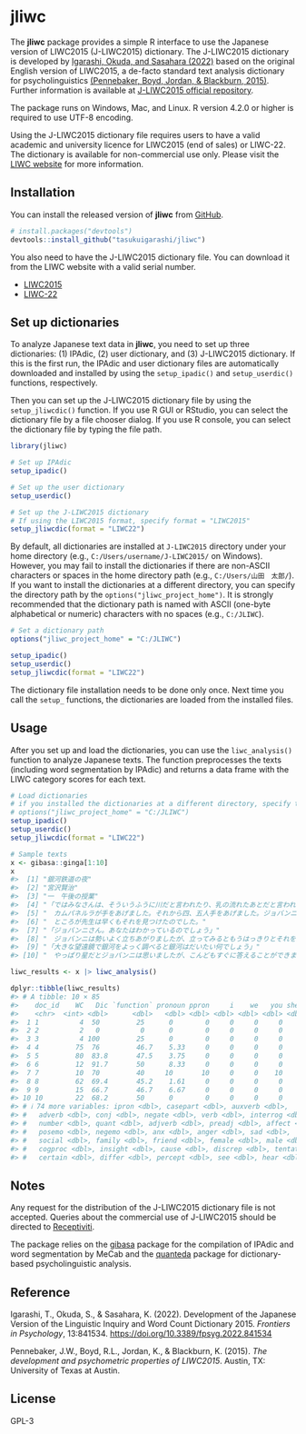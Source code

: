 
<!-- README.md is generated from README.Rmd. Please edit that file -->

# jliwc

<!-- badges: start -->
<!-- badges: end -->
<!-- write a paragraph to introduce the package -->

The **jliwc** package provides a simple R interface to use the Japanese
version of LIWC2015 (J-LIWC2015) dictionary. The J-LIWC2015 dictionary
is developed by [Igarashi, Okuda, and Sasahara
(2022)](https://doi.org/10.3389/fpsyg.2022.841534) based on the original
English version of LIWC2015, a de-facto standard text analysis
dictionary for psycholinguistics [(Pennebaker, Boyd, Jordan, &
Blackburn,
2015)](https://repositories.lib.utexas.edu/server/api/core/bitstreams/b0d26dcf-2391-4701-88d0-3cf50ebee697/content).
Further information is available at [J-LIWC2015 official
repository](https://github.com/tasukuigarashi/j-liwc2015).

<!-- write a paragraph: run on Windows, Mac, and Linux. R > 4.2.0 for UTF-8 use-->

The package runs on Windows, Mac, and Linux. R version 4.2.0 or higher
is required to use UTF-8 encoding.

<!-- write a paragraph:
to explain LIWC licence by Receptivi (LIWC2015 or LIWC22) is needed to use the J-LIWC2015 dictionary file, Non-commercial use only, How to get the licence -->

Using the J-LIWC2015 dictionary file requires users to have a valid
academic and university licence for LIWC2015 (end of sales) or LIWC-22.
The dictionary is available for non-commercial use only. Please visit
the [LIWC website](https://www.liwc.app/buy) for more information.

## Installation

<!-- write a sentence to explain installation from github -->

You can install the released version of **jliwc** from
[GitHub](https://github.com/tasukuigarashi/jliwc).

``` r
# install.packages("devtools")
devtools::install_github("tasukuigarashi/jliwc")
```

<!-- Explain users need to download J-LIWC dictionary file from LIWC website -->

You also need to have the J-LIWC2015 dictionary file. You can download
it from the LIWC website with a valid serial number.

- [LIWC2015](https://www.liwc.net/dictionaries)
- [LIWC-22](https://www.liwc.app/dictionaries)

## Set up dictionaries

<!-- Write a paragraph about how to Setup the dictionaries: ipadic, userdic, and jliwcdic -->

To analyze Japanese text data in **jliwc**, you need to set up three
dictionaries: (1) IPAdic, (2) user dictionary, and (3) J-LIWC2015
dictionary. If this is the first run, the IPAdic and user dictionary
files are automatically downloaded and installed by using the
`setup_ipadic()` and `setup_userdic()` functions, respectively.

Then you can set up the J-LIWC2015 dictionary file by using the
`setup_jliwcdic()` function. If you use R GUI or RStudio, you can select
the dictionary file by a file chooser dialog. If you use R console, you
can select the dictionary file by typing the file path.

``` r
library(jliwc)

# Set up IPAdic
setup_ipadic()

# Set up the user dictionary
setup_userdic()

# Set up the J-LIWC2015 dictionary
# If using the LIWC2015 format, specify format = "LIWC2015"
setup_jliwcdic(format = "LIWC22")
```

By default, all dictionaries are installed at `J-LIWC2015` directory
under your home directory (e.g., `C:/Users/username/J-LIWC2015/` on
Windows). However, you may fail to install the dictionaries if there are
non-ASCII characters or spaces in the home directory path (e.g.,
`C:/Users/山田　太郎/`). If you want to install the dictionaries at a
different directory, you can specify the directory path by the
`options("jliwc_project_home")`. It is strongly recommended that the
dictionary path is named with ASCII (one-byte alphabetical or numeric)
characters with no spaces (e.g., `C:/JLIWC`).

``` r
# Set a dictionary path
options("jliwc_project_home" = "C:/JLIWC")

setup_ipadic()
setup_userdic()
setup_jliwcdic(format = "LIWC22")
```

The dictionary file installation needs to be done only once. Next time
you call the `setup_` functions, the dictionaries are loaded from the
installed files.

## Usage

After you set up and load the dictionaries, you can use the
`liwc_analysis()` function to analyze Japanese texts. The function
preprocesses the texts (including word segmentation by IPAdic) and
returns a data frame with the LIWC category scores for each text.

``` r
# Load dictionaries
# if you installed the dictionaries at a different directory, specify the directory path
# options("jliwc_project_home" = "C:/JLIWC")
setup_ipadic()
setup_userdic()
setup_jliwcdic(format = "LIWC22")

# Sample texts
x <- gibasa::ginga[1:10]
x
#>  [1] "銀河鉄道の夜"
#>  [2] "宮沢賢治"
#>  [3] "一　午後の授業"
#>  [4] "「ではみなさんは、そういうふうに川だと言われたり、乳の流れたあとだと言われたりしていた、..."
#>  [5] "　カムパネルラが手をあげました。それから四、五人手をあげました。ジョバンニも手をあげようとして、..."
#>  [6] "　ところが先生は早くもそれを見つけたのでした。"
#>  [7] "「ジョバンニさん。あなたはわかっているのでしょう」"
#>  [8] "　ジョバンニは勢いよく立ちあがりましたが、立ってみるともうはっきりとそれを答えることができないのでした。..."
#>  [9] "「大きな望遠鏡で銀河をよっく調べると銀河はだいたい何でしょう」"
#> [10] "　やっぱり星だとジョバンニは思いましたが、こんどもすぐに答えることができませんでした。"

liwc_results <- x |> liwc_analysis()

dplyr::tibble(liwc_results)
#> # A tibble: 10 × 85
#>    doc_id    WC   Dic `function` pronoun ppron     i    we   you shehe  they
#>    <chr>  <int> <dbl>      <dbl>   <dbl> <dbl> <dbl> <dbl> <dbl> <dbl> <dbl>
#>  1 1          4  50         25      0        0     0     0     0     0     0
#>  2 2          2   0          0      0        0     0     0     0     0     0
#>  3 3          4 100         25      0        0     0     0     0     0     0
#>  4 4         75  76         46.7    5.33     0     0     0     0     0     0
#>  5 5         80  83.8       47.5    3.75     0     0     0     0     0     0
#>  6 6         12  91.7       50      8.33     0     0     0     0     0     0
#>  7 7         10  70         40     10       10     0     0    10     0     0
#>  8 8         62  69.4       45.2    1.61     0     0     0     0     0     0
#>  9 9         15  66.7       46.7    6.67     0     0     0     0     0     0
#> 10 10        22  68.2       50      0        0     0     0     0     0     0
#> # ℹ 74 more variables: ipron <dbl>, casepart <dbl>, auxverb <dbl>,
#> #   adverb <dbl>, conj <dbl>, negate <dbl>, verb <dbl>, interrog <dbl>,
#> #   number <dbl>, quant <dbl>, adjverb <dbl>, preadj <dbl>, affect <dbl>,
#> #   posemo <dbl>, negemo <dbl>, anx <dbl>, anger <dbl>, sad <dbl>,
#> #   social <dbl>, family <dbl>, friend <dbl>, female <dbl>, male <dbl>,
#> #   cogproc <dbl>, insight <dbl>, cause <dbl>, discrep <dbl>, tentat <dbl>,
#> #   certain <dbl>, differ <dbl>, percept <dbl>, see <dbl>, hear <dbl>, …
```

## Notes

Any request for the distribution of the J-LIWC2015 dictionary file is
not accepted. Queries about the commercial use of J-LIWC2015 should be
directed to [Receptiviti](https://www.receptiviti.com/contact).

The package relies on the
[gibasa](https://github.com/paithiov909/gibasa) package for the
compilation of IPAdic and word segmentation by MeCab and the
[quanteda](https://github.com/quanteda/quanteda) package for
dictionary-based psycholinguistic analysis.

## Reference

Igarashi, T., Okuda, S., & Sasahara, K. (2022). Development of the
Japanese Version of the Linguistic Inquiry and Word Count Dictionary
2015. *Frontiers in Psychology*, 13:841534.
<https://doi.org/10.3389/fpsyg.2022.841534>

Pennebaker, J.W., Boyd, R.L., Jordan, K., & Blackburn, K. (2015). *The
development and psychometric properties of LIWC2015*. Austin, TX:
University of Texas at Austin.

## License

GPL-3
